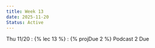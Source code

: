 ```yaml
---
title: Week 13
date: 2025-11-20
Status: Active
---
```


Thu 11/20
: {% lec 13 %}
: {% projDue 2 %} Podcast 2 Due